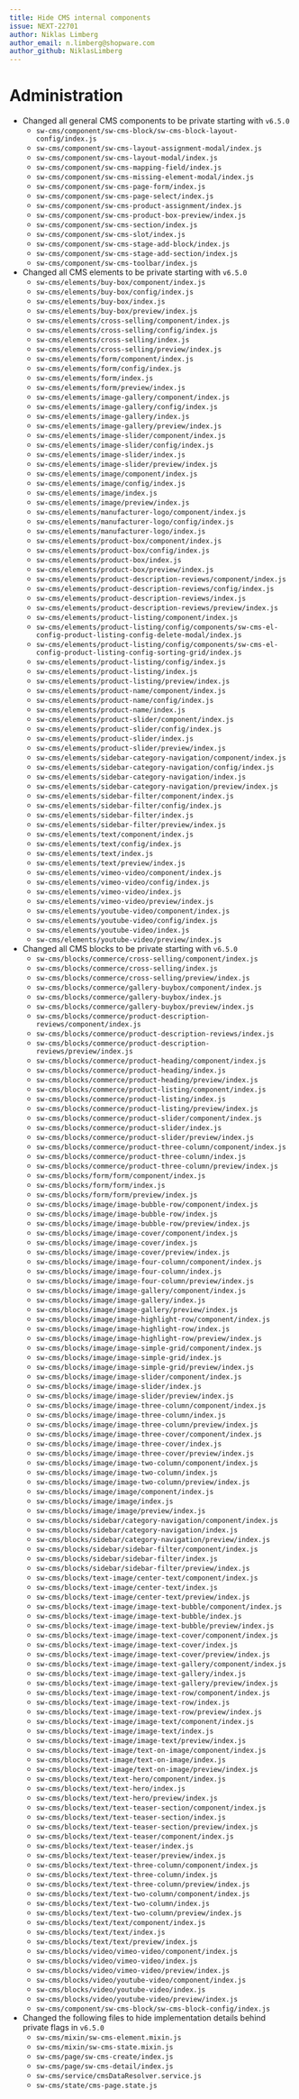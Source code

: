 ```yaml
---
title: Hide CMS internal components
issue: NEXT-22701
author: Niklas Limberg
author_email: n.limberg@shopware.com
author_github: NiklasLimberg
---
```

# Administration
* Changed all general CMS components to be private starting with `v6.5.0`
  * `sw-cms/component/sw-cms-block/sw-cms-block-layout-config/index.js`
  * `sw-cms/component/sw-cms-layout-assignment-modal/index.js`
  * `sw-cms/component/sw-cms-layout-modal/index.js`
  * `sw-cms/component/sw-cms-mapping-field/index.js`
  * `sw-cms/component/sw-cms-missing-element-modal/index.js`
  * `sw-cms/component/sw-cms-page-form/index.js`
  * `sw-cms/component/sw-cms-page-select/index.js`
  * `sw-cms/component/sw-cms-product-assignment/index.js`
  * `sw-cms/component/sw-cms-product-box-preview/index.js`
  * `sw-cms/component/sw-cms-section/index.js`
  * `sw-cms/component/sw-cms-slot/index.js`
  * `sw-cms/component/sw-cms-stage-add-block/index.js`
  * `sw-cms/component/sw-cms-stage-add-section/index.js`
  * `sw-cms/component/sw-cms-toolbar/index.js`
* Changed all CMS elements to be private starting with `v6.5.0`
  * `sw-cms/elements/buy-box/component/index.js`
  * `sw-cms/elements/buy-box/config/index.js`
  * `sw-cms/elements/buy-box/index.js`
  * `sw-cms/elements/buy-box/preview/index.js`
  * `sw-cms/elements/cross-selling/component/index.js`
  * `sw-cms/elements/cross-selling/config/index.js`
  * `sw-cms/elements/cross-selling/index.js`
  * `sw-cms/elements/cross-selling/preview/index.js`
  * `sw-cms/elements/form/component/index.js`
  * `sw-cms/elements/form/config/index.js`
  * `sw-cms/elements/form/index.js`
  * `sw-cms/elements/form/preview/index.js`
  * `sw-cms/elements/image-gallery/component/index.js`
  * `sw-cms/elements/image-gallery/config/index.js`
  * `sw-cms/elements/image-gallery/index.js`
  * `sw-cms/elements/image-gallery/preview/index.js`
  * `sw-cms/elements/image-slider/component/index.js`
  * `sw-cms/elements/image-slider/config/index.js`
  * `sw-cms/elements/image-slider/index.js`
  * `sw-cms/elements/image-slider/preview/index.js`
  * `sw-cms/elements/image/component/index.js`
  * `sw-cms/elements/image/config/index.js`
  * `sw-cms/elements/image/index.js`
  * `sw-cms/elements/image/preview/index.js`
  * `sw-cms/elements/manufacturer-logo/component/index.js`
  * `sw-cms/elements/manufacturer-logo/config/index.js`
  * `sw-cms/elements/manufacturer-logo/index.js`
  * `sw-cms/elements/product-box/component/index.js`
  * `sw-cms/elements/product-box/config/index.js`
  * `sw-cms/elements/product-box/index.js`
  * `sw-cms/elements/product-box/preview/index.js`
  * `sw-cms/elements/product-description-reviews/component/index.js`
  * `sw-cms/elements/product-description-reviews/config/index.js`
  * `sw-cms/elements/product-description-reviews/index.js`
  * `sw-cms/elements/product-description-reviews/preview/index.js`
  * `sw-cms/elements/product-listing/component/index.js`
  * `sw-cms/elements/product-listing/config/components/sw-cms-el-config-product-listing-config-delete-modal/index.js`
  * `sw-cms/elements/product-listing/config/components/sw-cms-el-config-product-listing-config-sorting-grid/index.js`
  * `sw-cms/elements/product-listing/config/index.js`
  * `sw-cms/elements/product-listing/index.js`
  * `sw-cms/elements/product-listing/preview/index.js`
  * `sw-cms/elements/product-name/component/index.js`
  * `sw-cms/elements/product-name/config/index.js`
  * `sw-cms/elements/product-name/index.js`
  * `sw-cms/elements/product-slider/component/index.js`
  * `sw-cms/elements/product-slider/config/index.js`
  * `sw-cms/elements/product-slider/index.js`
  * `sw-cms/elements/product-slider/preview/index.js`
  * `sw-cms/elements/sidebar-category-navigation/component/index.js`
  * `sw-cms/elements/sidebar-category-navigation/config/index.js`
  * `sw-cms/elements/sidebar-category-navigation/index.js`
  * `sw-cms/elements/sidebar-category-navigation/preview/index.js`
  * `sw-cms/elements/sidebar-filter/component/index.js`
  * `sw-cms/elements/sidebar-filter/config/index.js`
  * `sw-cms/elements/sidebar-filter/index.js`
  * `sw-cms/elements/sidebar-filter/preview/index.js`
  * `sw-cms/elements/text/component/index.js`
  * `sw-cms/elements/text/config/index.js`
  * `sw-cms/elements/text/index.js`
  * `sw-cms/elements/text/preview/index.js`
  * `sw-cms/elements/vimeo-video/component/index.js`
  * `sw-cms/elements/vimeo-video/config/index.js`
  * `sw-cms/elements/vimeo-video/index.js`
  * `sw-cms/elements/vimeo-video/preview/index.js`
  * `sw-cms/elements/youtube-video/component/index.js`
  * `sw-cms/elements/youtube-video/config/index.js`
  * `sw-cms/elements/youtube-video/index.js`
  * `sw-cms/elements/youtube-video/preview/index.js`
* Changed all CMS blocks to be private starting with `v6.5.0`
  * `sw-cms/blocks/commerce/cross-selling/component/index.js`
  * `sw-cms/blocks/commerce/cross-selling/index.js`
  * `sw-cms/blocks/commerce/cross-selling/preview/index.js`
  * `sw-cms/blocks/commerce/gallery-buybox/component/index.js`
  * `sw-cms/blocks/commerce/gallery-buybox/index.js`
  * `sw-cms/blocks/commerce/gallery-buybox/preview/index.js`
  * `sw-cms/blocks/commerce/product-description-reviews/component/index.js`
  * `sw-cms/blocks/commerce/product-description-reviews/index.js`
  * `sw-cms/blocks/commerce/product-description-reviews/preview/index.js`
  * `sw-cms/blocks/commerce/product-heading/component/index.js`
  * `sw-cms/blocks/commerce/product-heading/index.js`
  * `sw-cms/blocks/commerce/product-heading/preview/index.js`
  * `sw-cms/blocks/commerce/product-listing/component/index.js`
  * `sw-cms/blocks/commerce/product-listing/index.js`
  * `sw-cms/blocks/commerce/product-listing/preview/index.js`
  * `sw-cms/blocks/commerce/product-slider/component/index.js`
  * `sw-cms/blocks/commerce/product-slider/index.js`
  * `sw-cms/blocks/commerce/product-slider/preview/index.js`
  * `sw-cms/blocks/commerce/product-three-column/component/index.js`
  * `sw-cms/blocks/commerce/product-three-column/index.js`
  * `sw-cms/blocks/commerce/product-three-column/preview/index.js`
  * `sw-cms/blocks/form/form/component/index.js`
  * `sw-cms/blocks/form/form/index.js`
  * `sw-cms/blocks/form/form/preview/index.js`
  * `sw-cms/blocks/image/image-bubble-row/component/index.js`
  * `sw-cms/blocks/image/image-bubble-row/index.js`
  * `sw-cms/blocks/image/image-bubble-row/preview/index.js`
  * `sw-cms/blocks/image/image-cover/component/index.js`
  * `sw-cms/blocks/image/image-cover/index.js`
  * `sw-cms/blocks/image/image-cover/preview/index.js`
  * `sw-cms/blocks/image/image-four-column/component/index.js`
  * `sw-cms/blocks/image/image-four-column/index.js`
  * `sw-cms/blocks/image/image-four-column/preview/index.js`
  * `sw-cms/blocks/image/image-gallery/component/index.js`
  * `sw-cms/blocks/image/image-gallery/index.js`
  * `sw-cms/blocks/image/image-gallery/preview/index.js`
  * `sw-cms/blocks/image/image-highlight-row/component/index.js`
  * `sw-cms/blocks/image/image-highlight-row/index.js`
  * `sw-cms/blocks/image/image-highlight-row/preview/index.js`
  * `sw-cms/blocks/image/image-simple-grid/component/index.js`
  * `sw-cms/blocks/image/image-simple-grid/index.js`
  * `sw-cms/blocks/image/image-simple-grid/preview/index.js`
  * `sw-cms/blocks/image/image-slider/component/index.js`
  * `sw-cms/blocks/image/image-slider/index.js`
  * `sw-cms/blocks/image/image-slider/preview/index.js`
  * `sw-cms/blocks/image/image-three-column/component/index.js`
  * `sw-cms/blocks/image/image-three-column/index.js`
  * `sw-cms/blocks/image/image-three-column/preview/index.js`
  * `sw-cms/blocks/image/image-three-cover/component/index.js`
  * `sw-cms/blocks/image/image-three-cover/index.js`
  * `sw-cms/blocks/image/image-three-cover/preview/index.js`
  * `sw-cms/blocks/image/image-two-column/component/index.js`
  * `sw-cms/blocks/image/image-two-column/index.js`
  * `sw-cms/blocks/image/image-two-column/preview/index.js`
  * `sw-cms/blocks/image/image/component/index.js`
  * `sw-cms/blocks/image/image/index.js`
  * `sw-cms/blocks/image/image/preview/index.js`
  * `sw-cms/blocks/sidebar/category-navigation/component/index.js`
  * `sw-cms/blocks/sidebar/category-navigation/index.js`
  * `sw-cms/blocks/sidebar/category-navigation/preview/index.js`
  * `sw-cms/blocks/sidebar/sidebar-filter/component/index.js`
  * `sw-cms/blocks/sidebar/sidebar-filter/index.js`
  * `sw-cms/blocks/sidebar/sidebar-filter/preview/index.js`
  * `sw-cms/blocks/text-image/center-text/component/index.js`
  * `sw-cms/blocks/text-image/center-text/index.js`
  * `sw-cms/blocks/text-image/center-text/preview/index.js`
  * `sw-cms/blocks/text-image/image-text-bubble/component/index.js`
  * `sw-cms/blocks/text-image/image-text-bubble/index.js`
  * `sw-cms/blocks/text-image/image-text-bubble/preview/index.js`
  * `sw-cms/blocks/text-image/image-text-cover/component/index.js`
  * `sw-cms/blocks/text-image/image-text-cover/index.js`
  * `sw-cms/blocks/text-image/image-text-cover/preview/index.js`
  * `sw-cms/blocks/text-image/image-text-gallery/component/index.js`
  * `sw-cms/blocks/text-image/image-text-gallery/index.js`
  * `sw-cms/blocks/text-image/image-text-gallery/preview/index.js`
  * `sw-cms/blocks/text-image/image-text-row/component/index.js`
  * `sw-cms/blocks/text-image/image-text-row/index.js`
  * `sw-cms/blocks/text-image/image-text-row/preview/index.js`
  * `sw-cms/blocks/text-image/image-text/component/index.js`
  * `sw-cms/blocks/text-image/image-text/index.js`
  * `sw-cms/blocks/text-image/image-text/preview/index.js`
  * `sw-cms/blocks/text-image/text-on-image/component/index.js`
  * `sw-cms/blocks/text-image/text-on-image/index.js`
  * `sw-cms/blocks/text-image/text-on-image/preview/index.js`
  * `sw-cms/blocks/text/text-hero/component/index.js`
  * `sw-cms/blocks/text/text-hero/index.js`
  * `sw-cms/blocks/text/text-hero/preview/index.js`
  * `sw-cms/blocks/text/text-teaser-section/component/index.js`
  * `sw-cms/blocks/text/text-teaser-section/index.js`
  * `sw-cms/blocks/text/text-teaser-section/preview/index.js`
  * `sw-cms/blocks/text/text-teaser/component/index.js`
  * `sw-cms/blocks/text/text-teaser/index.js`
  * `sw-cms/blocks/text/text-teaser/preview/index.js`
  * `sw-cms/blocks/text/text-three-column/component/index.js`
  * `sw-cms/blocks/text/text-three-column/index.js`
  * `sw-cms/blocks/text/text-three-column/preview/index.js`
  * `sw-cms/blocks/text/text-two-column/component/index.js`
  * `sw-cms/blocks/text/text-two-column/index.js`
  * `sw-cms/blocks/text/text-two-column/preview/index.js`
  * `sw-cms/blocks/text/text/component/index.js`
  * `sw-cms/blocks/text/text/index.js`
  * `sw-cms/blocks/text/text/preview/index.js`
  * `sw-cms/blocks/video/vimeo-video/component/index.js`
  * `sw-cms/blocks/video/vimeo-video/index.js`
  * `sw-cms/blocks/video/vimeo-video/preview/index.js`
  * `sw-cms/blocks/video/youtube-video/component/index.js`
  * `sw-cms/blocks/video/youtube-video/index.js`
  * `sw-cms/blocks/video/youtube-video/preview/index.js`
  * `sw-cms/component/sw-cms-block/sw-cms-block-config/index.js`
* Changed the following files to hide implementation details behind private flags in `v6.5.0`
  * `sw-cms/mixin/sw-cms-element.mixin.js`
  * `sw-cms/mixin/sw-cms-state.mixin.js`
  * `sw-cms/page/sw-cms-create/index.js`
  * `sw-cms/page/sw-cms-detail/index.js`
  * `sw-cms/service/cmsDataResolver.service.js`
  * `sw-cms/state/cms-page.state.js`
